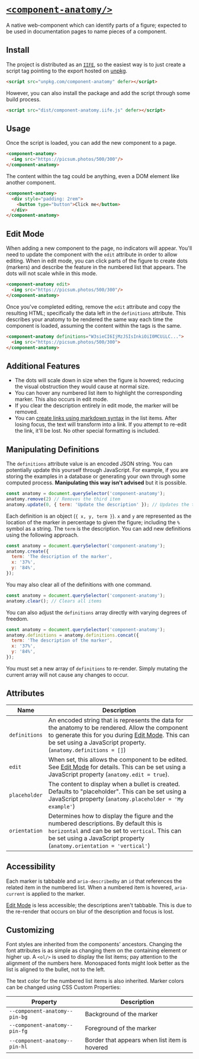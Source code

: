# [`<component-anatomy/>`](https://ddamato.github.io/component-anatomy/)

A native web-component which can identify parts of a figure; expected to be used in documentation pages to name pieces of a component.

## Install

The project is distributed as an [`IIFE`](https://developer.mozilla.org/en-US/docs/Glossary/IIFE), so the easiest way is to just create a script tag pointing to the export hosted on [unpkg](https://unpkg.com/).

```html
<script src="unpkg.com/component-anatomy" defer></script>
```

However, you can also install the package and add the script through some build process.

```html
<script src="dist/component-anatomy.iife.js" defer></script>
```

## Usage

Once the script is loaded, you can add the new component to a page.

```html
<component-anatomy>
  <img src="https://picsum.photos/500/300"/>
</component-anatomy>
```

The content within the tag could be anything, even a DOM element like another component.

```html
<component-anatomy>
  <div style="padding: 2rem">
    <button type="button">Click me</button>
  </div>
</component-anatomy>
```

## Edit Mode

When adding a new component to the page, no indicators will appear. You'll need to update the component with the `edit` attribute in order to allow editing. When in edit mode, you can click parts of the figure to create dots (markers) and describe the feature in the numbered list that appears. The dots will not scale while in this mode.

```html
<component-anatomy edit>
  <img src="https://picsum.photos/500/300"/>
</component-anatomy>
```

Once you've completed editing, remove the `edit` attribute and copy the resulting HTML; specifically the data left in the `definitions` attribute. This describes your anatomy to be rendered the same way each time the component is loaded, assuming the content within the tags is the same.

```html
<component-anatomy definitions="W3sieCI6IjMzJSIsInkiOiI0MCUiLC...">
  <img src="https://picsum.photos/500/300">
</component-anatomy>
```

## Additional Features

- The dots will scale down in size when the figure is hovered; reducing the visual obstruction they would cause at normal size.
- You can hover any numbered list item to highlight the corresponding marker. This also occurs in edit mode.
- If you clear the description entirely in edit mode, the marker will be removed.
- You can [create links using markdown syntax](https://www.markdownguide.org/basic-syntax/#links) in the list items. After losing focus, the text will transform into a link. If you attempt to re-edit the link, it'll be lost. No other special formatting is included.

## Manipulating Definitions

The `definitions` attribute value is an encoded JSON string. You can potentially update this yourself through JavaScript. For example, if you are storing the examples in a database or generating your own through some computed process. **Manipulating this way isn't advised** but it is possible.

```js
const anatomy = document.querySelector('component-anatomy');
anatomy.remove(2) // Removes the third item
anatomy.update(0, { term: 'Update the description' }); // Updates the text of the first item
```

Each definition is an object (`{ x, y, term }`). `x` and `y` are represented as the location of the marker in percentage to given the figure; including the `%` symbol as a string. The `term` is the description. You can add new definitions using the following approach.

```js
const anatomy = document.querySelector('component-anatomy');
anatomy.create({
  term: 'The description of the marker',
  x: '37%',
  y: '84%',
});
```

You may also clear all of the definitions with one command.

```js
const anatomy = document.querySelector('component-anatomy');
anatomy.clear(); // Clears all items
```

You can also adjust the `definitions` array directly with varying degrees of freedom.

```js
const anatomy = document.querySelector('component-anatomy');
anatomy.definitions = anatomy.definitions.concat({
  term: 'The description of the marker',
  x: '37%',
  y: '84%',
});
```

You must set a new array of `definitions` to re-render. Simply mutating the current array will not cause any changes to occur.

## Attributes

| Name | Description |
| ---- | ----------- |
| `definitions` | An encoded string that is represents the data for the anatomy to be rendered. Allow the component to generate this for you during [Edit Mode](#edit-mode). This can be set using a JavaScript property. (`anatomy.definitions = []`) |
| `edit` | When set, this allows the component to be edited. See [Edit Mode](#edit-mode) for details. This can be set using a JavaScript property (`anatomy.edit = true`). |
| `placeholder` | The content to display when a bullet is created. Defaults to "placeholder". This can be set using a JavaScript property (`anatomy.placeholder = 'My example'`) |
| `orientation` | Determines how to display the figure and the numbered descriptions. By default this is `horizontal` and can be set to `vertical`. This can be set using a JavaScript property (`anatomy.orientation = 'vertical'`)|

## Accessibility

Each marker is tabbable and `aria-describedby` an `id` that references the related item in the numbered list. When a numbered item is hovered, `aria-current` is applied to the marker.

[Edit Mode](#edit-mode) is less accessible; the descriptions aren't tabbable. This is due to the re-render that occurs on blur of the description and focus is lost.

## Customizing

Font styles are inherited from the components' ancestors. Changing the font attributes is as simple as changing them on the containing element or higher up. A `<ol/>` is used to display the list items; pay attention to the alignment of the numbers here. Monospaced fonts might look better as the list is aligned to the bullet, not to the left.

The text color for the numbered list items is also inherited. Marker colors can be changed using CSS Custom Properties:

| Property | Description |
| -------- | ----------- |
| `--component-anatomy--pin-bg` | Background of the marker |
| `--component-anatomy--pin-fg` | Foreground of the marker |
| `--component-anatomy--pin-hl` | Border that appears when list item is hovered |